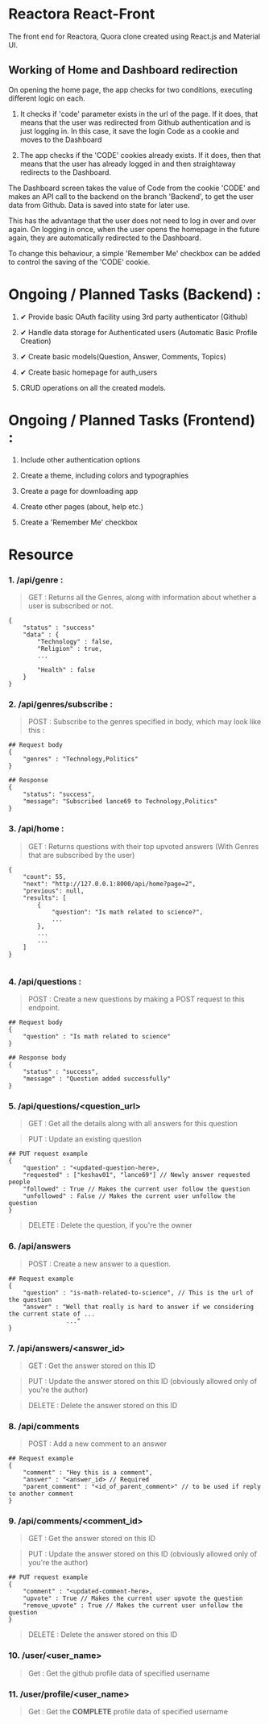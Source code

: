 # Reactora React-Front

The front end for Reactora, Quora clone created using React.js and Material UI. 

## Working of Home and Dashboard redirection

On opening the home page, the app checks for two conditions, executing different logic on each.

1. It checks if 'code' parameter exists in the url of the page. If it does, that means that the user was redirected from Github authentication and is just logging in. In this case, it save the login Code as a cookie and moves to the Dashboard

2. The app checks if the 'CODE' cookies already exists. If it does, then that means that the user has already logged in and then straightaway redirects to the Dashboard.

The Dashboard screen takes the value of Code from the cookie 'CODE' and makes an API call to the backend on the branch 'Backend', to get the user data from Github. Data is saved into state for later use.

This has the advantage that the user does not need to log in over and over again. On logging in once, when the user opens the homepage in the future again, they are automatically redirected to the Dashboard.

To change this behaviour, a simple 'Remember Me' checkbox can be added to control the saving of the 'CODE' cookie.


# Ongoing / Planned Tasks (Backend) : 
1. ✔ Provide basic OAuth facility using 3rd party authenticator (Github)

2. ✔ Handle data storage for Authenticated users (Automatic Basic Profile Creation)

3. ✔ Create basic models(Question, Answer, Comments, Topics)

4. ✔ Create basic homepage for auth_users

5. CRUD operations on all the created models.

# Ongoing / Planned Tasks (Frontend) : 
1. Include other authentication options

2. Create a theme, including colors and typographies

3. Create a page for downloading app

4. Create other pages (about, help etc.)

5. Create a 'Remember Me' checkbox


# Resource 
### 1. /api/genre : 
> GET : Returns all the Genres, along with information about whether a user is subscribed or not.
```
{
    "status" : "success"
    "data" : {
        "Technology" : false,
        "Religion" : true,
        ...

        "Health" : false
    }
}
```

### 2. /api/genres/subscribe : 
> POST : Subscribe to the genres specified in body, which may look like this :
```
## Request body 
{
    "genres" : "Technology,Politics"
}

## Response
{
    "status": "success",
    "message": "Subscribed lance69 to Technology,Politics"
}
```

### 3. /api/home :
> GET : Returns questions with their top upvoted answers (With Genres that are subscribed by the user)
```
{
    "count": 55,
    "next": "http://127.0.0.1:8000/api/home?page=2",
    "previous": null,
    "results": [
        {
            "question": "Is math related to science?",
            ... 
        },
        ...
        ...
    ]
}
         
```

### 4. /api/questions :
> POST : Create a new questions by making a POST request to this endpoint.
```
## Request body 
{
    "question" : "Is math related to science"
}

## Response body
{
    "status" : "success",
    "message" : "Question added successfully"
} 
```

### 5. /api/questions/<question_url>
> GET : Get all the details along with all answers for this question

> PUT : Update an existing question
```
## PUT request example
{
    "question" : "<updated-question-here>,
    "requested" : ["keshav01", "lance69"] // Newly answer requested people
    "followed" : True // Makes the current user follow the question
    "unfollowed" : False // Makes the current user unfollow the question 
}
```
> DELETE : Delete the question, if you're the owner

### 6. /api/answers
> POST : Create a new answer to a question.
```
## Request example
{
    "question" : "is-math-related-to-science", // This is the url of the question
    "answer" : "Well that really is hard to answer if we considering the current state of ...
                ..."
}
```

### 7. /api/answers/<answer_id>
> GET : Get the answer stored on this ID

> PUT : Update the answer stored on this ID (obviously allowed only of you're the author)

> DELETE : Delete the answer stored on this ID

### 8. /api/comments
> POST : Add a new comment to an answer
```
## Request example
{
    "comment" : "Hey this is a comment",
    "answer" : "<answer_id> // Required
    "parent_comment" : "<id_of_parent_comment>" // to be used if reply to another comment
}
```
### 9. /api/comments/<comment_id>
> GET : Get the answer stored on this ID

> PUT : Update the answer stored on this ID (obviously allowed only of you're the author)
```
## PUT request example
{
    "comment" : "<updated-comment-here>,
    "upvote" : True // Makes the current user upvote the question
    "remove_upvote" : True // Makes the current user unfollow the question 
}
```

> DELETE : Delete the answer stored on this ID

### 10. /user/<user_name>
> Get : Get the github profile data of specified username

### 11. /user/profile/<user_name>
> Get : Get the **COMPLETE** profile data of specified username